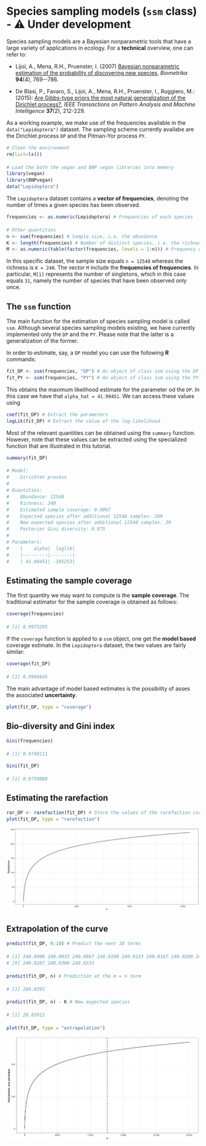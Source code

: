 # Species sampling models (`ssm` class) - :warning: Under development

Species sampling models are a Bayesian nonparametric tools that have a large variety of applications in ecology. For a **technical** overview, one can refer to:

* Lijoi, A., Mena, R.H., Pruenster, I. (2007) [Bayesian nonparametric estimation of the probability of discovering new species](https://academic.oup.com/biomet/article-abstract/94/4/769/246082), *Biometrika* **94**(4), 769--786.

* De Blasi, P., Favaro, S., Lijoi, A., Mena, R.H., Pruenster, I., Ruggiero, M.: (2015): [Are Gibbs-type priors the most natural generalization of the Dirichlet process?](https://arxiv.org/abs/1503.00163), *IEEE Transactions on Pattern Analysis and Machine Intelligence* **37**(2), 212-229.

As a working example, we make use of the frequencies available in the `data("Lepidoptera")` dataset. The sampling scheme currently availabe are the Dirichlet process `DP` and the Pitman-Yor process `PY`.

```r 
# Clean the environment
rm(list=ls())

# Load the both the vegan and BNP vegan libraries into memory
library(vegan) 
library(BNPvegan)
data("Lepidoptera")
```

The `Lepidoptera` dataset contains a **vector of frequencies**, denoting the number of times a given species has been observed.

```r 
frequencies <- as.numeric(Lepidoptera) # Frequencies of each species

# Other quantities
n <- sum(frequencies) # Sample size, i.e. the abundance
K <- length(frequencies) # Number of distinct species, i.e. the richness. 
M <- as.numeric(table(factor(frequencies, levels = 1:n))) # Frequency of frequencies
```

In this specific dataset, the sample size equals `n = 12548` whereas the richness is `K = 240`. The vector `M` include the **frequencies of frequencies**. In particular, `M[1]` represents the number of singletons, which in this case equals `31`, namely the number of species that have been observed only once. 

## The `ssm` function

The main function for the estimation of species sampling model is called `ssm`. Although several species sampling models existing, we have currently implemented only the `DP` and the `PY`. Please note that the latter is a generalization of the former. 

In order to estimate, say, a `DP` model you can use the following **R** commands:

```r
fit_DP <- ssm(frequencies, "DP") # An object of class ssm using the DP model
fit_PY <- ssm(frequencies, "PY") # An object of class ssm using the PY model
```

This obtains the maximum likelihood estimate for the parameter od the `DP`. In this case we have that `alpha_hat = 41.99451`. We can access these values using

```r
coef(fit_DP) # Extract the parameters
logLik(fit_DP) # Extract the value of the log-likelihood
```

Most of the relevant quantities can be obtained using the `summary` function. However, note that these values can be extracted using the specialized function that are illustrated in this tutorial. 

```r
summary(fit_DP)

# Model:
# 	 Dirichlet process
# 
# Quantities:
# 	 Abundance: 12548
# 	 Richness: 240
# 	 Estimated sample coverage: 0.9967
# 	 Expected species after additional 12548 samples: 269
# 	 New expected species after additional 12548 samples: 29
# 	 Posterior Gini diversity: 0.975
# 
# Parameters:
# 	 |    alpha|  loglik|
# 	 |--------:|-------:|
# 	 | 41.99451| -105253|
```

## Estimating the sample coverage

The first quantity we may want to compute is the **sample coverage**. The traditional estimator for the sample coverage is obtained as follows:

```r
coverage(frequencies)

# [1] 0.9975295
```

If the `coverage` function is applied to a `ssm` object, one get the **model based** coverage estimate. In the `Lepidoptera` dataset, the two values are fairly similar:

```r
coverage(fit_DP)

# [1] 0.9966645
```

The main advantage of model based estimates is the possibility of asses the associated **uncertainty**. 

```r
plot(fit_DP, type = "coverage")
```

## Bio-diversity and Gini index

```r
Gini(frequencies)

# [1] 0.9749111
```

```r
Gini(fit_DP)

# [1] 0.9750008
```

## Estimating the rarefaction

```r
rar_DP <- rarefaction(fit_DP) # Store the values of the rarefaction curve
plot(fit_DP, type = "rarefaction")
```

![](images/ssm_DP_rar.png)

## Extrapolation of the curve

```r
predict(fit_DP, 0:10) # Predict the next 10 terms

# [1] 240.0000 240.0033 240.0067 240.0100 240.0133 240.0167 240.0200 240.0233
# [9] 240.0267 240.0300 240.0333

predict(fit_DP, n) # Prediction at the m = n term

# [1] 269.0391

predict(fit_DP, n) - K # New expected species

# [1] 29.03911

plot(fit_DP, type = "extrapolation")
```

![](images/ssm_DP_pred.png)
